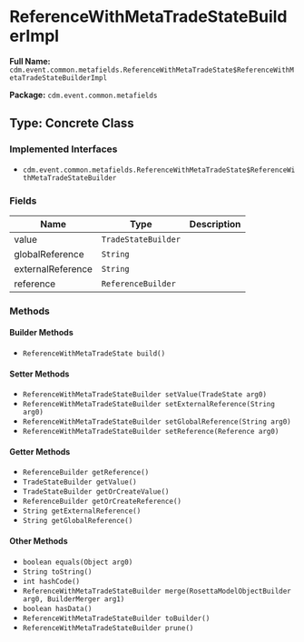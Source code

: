 # ReferenceWithMetaTradeStateBuilderImpl

**Full Name:** `cdm.event.common.metafields.ReferenceWithMetaTradeState$ReferenceWithMetaTradeStateBuilderImpl`

**Package:** `cdm.event.common.metafields`

## Type: Concrete Class

### Implemented Interfaces

- `cdm.event.common.metafields.ReferenceWithMetaTradeState$ReferenceWithMetaTradeStateBuilder`

### Fields

| Name | Type | Description |
|------|------|-------------|
| value | `TradeStateBuilder` |  |
| globalReference | `String` |  |
| externalReference | `String` |  |
| reference | `ReferenceBuilder` |  |

### Methods

#### Builder Methods

- `ReferenceWithMetaTradeState build()`

#### Setter Methods

- `ReferenceWithMetaTradeStateBuilder setValue(TradeState arg0)`
- `ReferenceWithMetaTradeStateBuilder setExternalReference(String arg0)`
- `ReferenceWithMetaTradeStateBuilder setGlobalReference(String arg0)`
- `ReferenceWithMetaTradeStateBuilder setReference(Reference arg0)`

#### Getter Methods

- `ReferenceBuilder getReference()`
- `TradeStateBuilder getValue()`
- `TradeStateBuilder getOrCreateValue()`
- `ReferenceBuilder getOrCreateReference()`
- `String getExternalReference()`
- `String getGlobalReference()`

#### Other Methods

- `boolean equals(Object arg0)`
- `String toString()`
- `int hashCode()`
- `ReferenceWithMetaTradeStateBuilder merge(RosettaModelObjectBuilder arg0, BuilderMerger arg1)`
- `boolean hasData()`
- `ReferenceWithMetaTradeStateBuilder toBuilder()`
- `ReferenceWithMetaTradeStateBuilder prune()`

